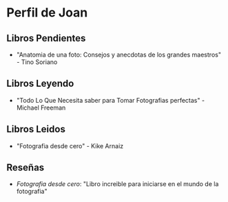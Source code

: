 # Perfil de Joan

## Libros Pendientes
- "Anatomia de una foto: Consejos y anecdotas de los grandes maestros" - Tino Soriano

## Libros Leyendo
- "Todo Lo Que Necesita saber para Tomar Fotografias perfectas" - Michael Freeman

## Libros Leidos
- "Fotografia desde cero" - Kike Arnaiz

## Reseñas
- *Fotografia desde cero*: "Libro increible para iniciarse en el mundo de la fotografia"

 

